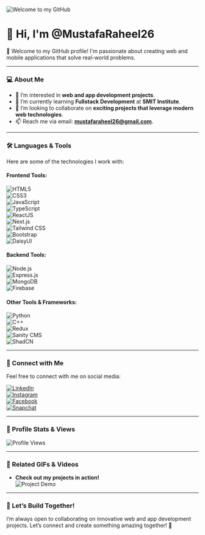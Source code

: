 ![Welcome to my GitHub](https://user-images.githubusercontent.com/placeholder-image.jpg)

# 👋 Hi, I'm @MustafaRaheel26  
🌟 Welcome to my GitHub profile! I'm passionate about creating web and mobile applications that solve real-world problems.  

---

### 💻 About Me  
- 👀 I’m interested in **web and app development projects**.  
- 🌱 I’m currently learning **Fullstack Development** at **SMIT Institute**.  
- 💞️ I’m looking to collaborate on **exciting projects that leverage modern web technologies**.  
- 📫 Reach me via email: **mustafaraheel26@gmail.com**.  

---

### 🛠️ Languages & Tools  
Here are some of the technologies I work with:  

#### **Frontend Tools:**  
![HTML5](https://img.shields.io/badge/HTML5-E34F26?style=for-the-badge&logo=html5&logoColor=white)  
![CSS3](https://img.shields.io/badge/CSS3-1572B6?style=for-the-badge&logo=css3&logoColor=white)  
![JavaScript](https://img.shields.io/badge/JavaScript-F7DF1E?style=for-the-badge&logo=javascript&logoColor=black)  
![TypeScript](https://img.shields.io/badge/TypeScript-3178C6?style=for-the-badge&logo=typescript&logoColor=white)  
![ReactJS](https://img.shields.io/badge/React-61DAFB?style=for-the-badge&logo=react&logoColor=black)  
![Next.js](https://img.shields.io/badge/Next.js-000000?style=for-the-badge&logo=nextdotjs&logoColor=white)  
![Tailwind CSS](https://img.shields.io/badge/TailwindCSS-06B6D4?style=for-the-badge&logo=tailwindcss&logoColor=white)  
![Bootstrap](https://img.shields.io/badge/Bootstrap-7952B3?style=for-the-badge&logo=bootstrap&logoColor=white)  
![DaisyUI](https://img.shields.io/badge/DaisyUI-7D3EDA?style=for-the-badge&logo=daisyui&logoColor=white)  

#### **Backend Tools:**  
![Node.js](https://img.shields.io/badge/Node.js-339933?style=for-the-badge&logo=nodedotjs&logoColor=white)  
![Express.js](https://img.shields.io/badge/Express.js-000000?style=for-the-badge&logo=express&logoColor=white)  
![MongoDB](https://img.shields.io/badge/MongoDB-47A248?style=for-the-badge&logo=mongodb&logoColor=white)  
![Firebase](https://img.shields.io/badge/Firebase-FFCA28?style=for-the-badge&logo=firebase&logoColor=black)  

#### **Other Tools & Frameworks:**  
![Python](https://img.shields.io/badge/Python-3776AB?style=for-the-badge&logo=python&logoColor=white)  
![C++](https://img.shields.io/badge/C++-00599C?style=for-the-badge&logo=cplusplus&logoColor=white)  
![Redux](https://img.shields.io/badge/Redux-764ABC?style=for-the-badge&logo=redux&logoColor=white)  
![Sanity CMS](https://img.shields.io/badge/Sanity-F03E2F?style=for-the-badge&logo=sanity&logoColor=white)  
![ShadCN](https://img.shields.io/badge/ShadCN-7D3EDA?style=for-the-badge&logo=tailwindcss&logoColor=white)  

---

### 📡 Connect with Me  
Feel free to connect with me on social media:  

[![LinkedIn](https://img.shields.io/badge/LinkedIn-0077B5?style=for-the-badge&logo=linkedin&logoColor=white)](https://linkedin.com/in/your-link-here)  
[![Instagram](https://img.shields.io/badge/Instagram-E4405F?style=for-the-badge&logo=instagram&logoColor=white)](https://instagram.com/your-link-here)  
[![Facebook](https://img.shields.io/badge/Facebook-1877F2?style=for-the-badge&logo=facebook&logoColor=white)](https://facebook.com/your-link-here)  
[![Snapchat](https://img.shields.io/badge/Snapchat-FFFC00?style=for-the-badge&logo=snapchat&logoColor=black)](https://snapchat.com/add/your-link-here)  

---

### 👀 Profile Stats & Views  
![Profile Views](https://komarev.com/ghpvc/?username=MustafaRaheel26&color=blue&style=flat-square)  

---

### 🎥 Related GIFs & Videos  
- **Check out my projects in action!**  
![Project Demo](https://media.giphy.com/media/example.gif)  

---

### 🌟 Let’s Build Together!  
I’m always open to collaborating on innovative web and app development projects. Let’s connect and create something amazing together! 🚀  
